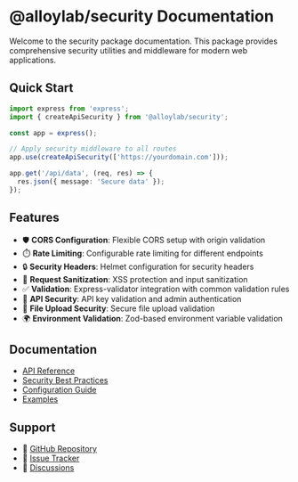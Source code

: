 # @alloylab/security Documentation

Welcome to the security package documentation. This package provides comprehensive security utilities and middleware for modern web applications.

## Quick Start

```typescript
import express from 'express';
import { createApiSecurity } from '@alloylab/security';

const app = express();

// Apply security middleware to all routes
app.use(createApiSecurity(['https://yourdomain.com']));

app.get('/api/data', (req, res) => {
  res.json({ message: 'Secure data' });
});
```

## Features

- 🛡️ **CORS Configuration**: Flexible CORS setup with origin validation
- ⏱️ **Rate Limiting**: Configurable rate limiting for different endpoints
- 🔒 **Security Headers**: Helmet configuration for security headers
- 🧹 **Request Sanitization**: XSS protection and input sanitization
- ✅ **Validation**: Express-validator integration with common validation rules
- 🔑 **API Security**: API key validation and admin authentication
- 📁 **File Upload Security**: Secure file upload validation
- 🌍 **Environment Validation**: Zod-based environment variable validation

## Documentation

- [API Reference](./api-reference.md)
- [Security Best Practices](./best-practices.md)
- [Configuration Guide](./configuration.md)
- [Examples](./examples.md)

## Support

- 📖 [GitHub Repository](https://github.com/alloy-lab/overland/tree/main/packages/security)
- 🐛 [Issue Tracker](https://github.com/alloy-lab/overland/issues)
- 💬 [Discussions](https://github.com/alloy-lab/overland/discussions)
